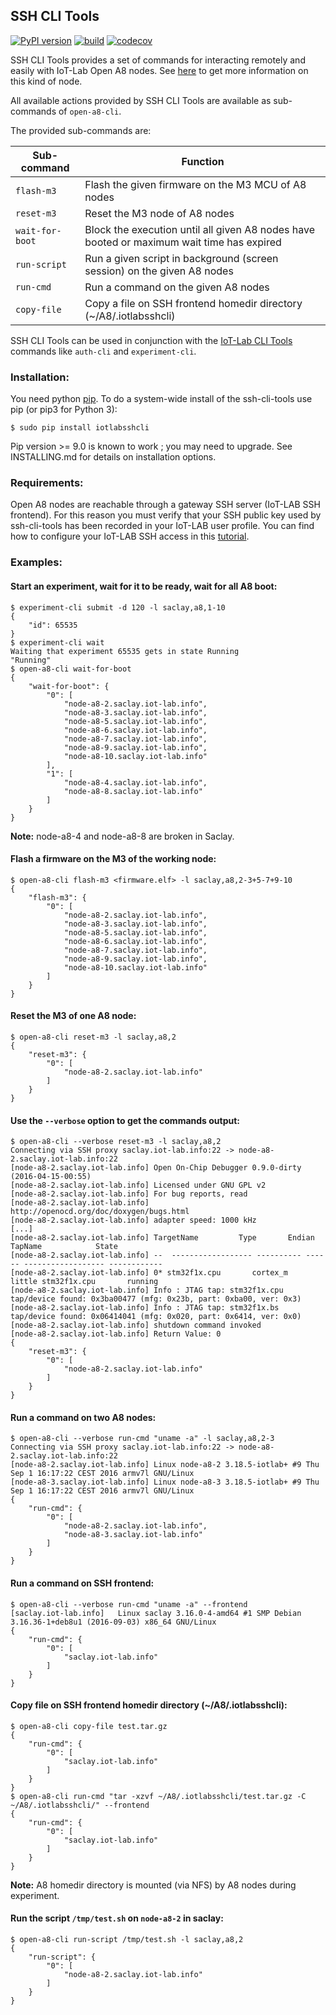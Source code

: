 ## SSH CLI Tools

[pypi-icon]: https://badge.fury.io/py/iotlabsshcli.svg
[pypi-page]: https://badge.fury.io/py/iotlabsshcli
[build-icon]: https://travis-ci.org/iot-lab/ssh-cli-tools.svg?branch=master
[build-page]: https://travis-ci.org/iot-lab/ssh-cli-tools/branches
[coverage-icon]: https://codecov.io/gh/iot-lab/ssh-cli-tools/branch/master/graph/badge.svg
[coverage-page]: https://codecov.io/gh/iot-lab/ssh-cli-tools/branch/master

[![PyPI version][pypi-icon]][pypi-page]  [![build][build-icon]][build-page]  [![codecov][coverage-icon]][coverage-page]

SSH CLI Tools provides a set of commands for interacting remotely and easily
with IoT-Lab Open A8 nodes. See [here](https://www.iot-lab.info/hardware/a8/)
to get more information on this kind of node.

All available actions provided by SSH CLI Tools are available as sub-commands
of `open-a8-cli`.

The provided sub-commands are:

| Sub-command  | Function |
| ------------ | -------- |
| `flash-m3`   | Flash the given firmware on the M3 MCU of A8 nodes |
| `reset-m3`   | Reset the M3 node of A8 nodes |
| `wait-for-boot`   | Block the execution until all given A8 nodes have booted or maximum wait time has expired |
| `run-script`  | Run a given script in background (screen session) on the given A8 nodes |
| `run-cmd`   | Run a command on the given A8 nodes |
| `copy-file`   | Copy a file on SSH frontend homedir directory (~/A8/.iotlabsshcli) |

SSH CLI Tools can be used in conjunction with the
[IoT-Lab CLI Tools](https://github.com/iot-lab/cli-tools) commands like
`auth-cli` and `experiment-cli`.

### Installation:

You need python [pip](https://pip.pypa.io/en/stable/).
To do a system-wide install of the ssh-cli-tools use pip (or pip3 for
Python 3):
```
$ sudo pip install iotlabsshcli
```

Pip version >= 9.0 is known to work ; you may need to upgrade.
See INSTALLING.md for details on installation options.

### Requirements:

Open A8 nodes are reachable through a gateway SSH server (IoT-LAB SSH
frontend). For this reason you must verify that your SSH public key used by
ssh-cli-tools has been recorded in your IoT-LAB user profile. You can find how
to configure your IoT-LAB SSH access in this
[tutorial](https://www.iot-lab.info/tutorials/configure-your-ssh-access/).

### Examples:

#### Start an experiment, wait for it to be ready, wait for all A8 boot:
```
$ experiment-cli submit -d 120 -l saclay,a8,1-10
{
    "id": 65535
}
$ experiment-cli wait
Waiting that experiment 65535 gets in state Running
"Running"
$ open-a8-cli wait-for-boot
{
    "wait-for-boot": {
        "0": [
            "node-a8-2.saclay.iot-lab.info",
            "node-a8-3.saclay.iot-lab.info",
            "node-a8-5.saclay.iot-lab.info",
            "node-a8-6.saclay.iot-lab.info",
            "node-a8-7.saclay.iot-lab.info",
            "node-a8-9.saclay.iot-lab.info",
            "node-a8-10.saclay.iot-lab.info"
        ],
        "1": [
            "node-a8-4.saclay.iot-lab.info",
            "node-a8-8.saclay.iot-lab.info"
        ]
    }
}
```
<b>Note:</b> node-a8-4 and node-a8-8 are broken in Saclay.

#### Flash a firmware on the M3 of the working node:
```
$ open-a8-cli flash-m3 <firmware.elf> -l saclay,a8,2-3+5-7+9-10
{
    "flash-m3": {
        "0": [
            "node-a8-2.saclay.iot-lab.info",
            "node-a8-3.saclay.iot-lab.info",
            "node-a8-5.saclay.iot-lab.info",
            "node-a8-6.saclay.iot-lab.info",
            "node-a8-7.saclay.iot-lab.info",
            "node-a8-9.saclay.iot-lab.info",
            "node-a8-10.saclay.iot-lab.info"
        ]
    }
}
```

#### Reset the M3 of one A8 node:
```
$ open-a8-cli reset-m3 -l saclay,a8,2
{
    "reset-m3": {
        "0": [
            "node-a8-2.saclay.iot-lab.info"
        ]
    }
}
```

#### Use the `--verbose` option to get the commands output:
```
$ open-a8-cli --verbose reset-m3 -l saclay,a8,2
Connecting via SSH proxy saclay.iot-lab.info:22 -> node-a8-2.saclay.iot-lab.info:22
[node-a8-2.saclay.iot-lab.info]	Open On-Chip Debugger 0.9.0-dirty (2016-04-15-00:55)
[node-a8-2.saclay.iot-lab.info]	Licensed under GNU GPL v2
[node-a8-2.saclay.iot-lab.info] For bug reports, read
[node-a8-2.saclay.iot-lab.info]	http://openocd.org/doc/doxygen/bugs.html
[node-a8-2.saclay.iot-lab.info]	adapter speed: 1000 kHz
[...]
[node-a8-2.saclay.iot-lab.info]	TargetName         Type       Endian TapName            State
[node-a8-2.saclay.iot-lab.info]	--  ------------------ ---------- ------ ------------------ ------------
[node-a8-2.saclay.iot-lab.info] 0* stm32f1x.cpu       cortex_m   little stm32f1x.cpu       running
[node-a8-2.saclay.iot-lab.info]	Info : JTAG tap: stm32f1x.cpu tap/device found: 0x3ba00477 (mfg: 0x23b, part: 0xba00, ver: 0x3)
[node-a8-2.saclay.iot-lab.info]	Info : JTAG tap: stm32f1x.bs tap/device found: 0x06414041 (mfg: 0x020, part: 0x6414, ver: 0x0)
[node-a8-2.saclay.iot-lab.info]	shutdown command invoked
[node-a8-2.saclay.iot-lab.info]	Return Value: 0
{
    "reset-m3": {
        "0": [
            "node-a8-2.saclay.iot-lab.info"
        ]
    }
}
```
#### Run a command on two A8 nodes:
```
$ open-a8-cli --verbose run-cmd "uname -a" -l saclay,a8,2-3
Connecting via SSH proxy saclay.iot-lab.info:22 -> node-a8-2.saclay.iot-lab.info:22
[node-a8-2.saclay.iot-lab.info]	Linux node-a8-2 3.18.5-iotlab+ #9 Thu Sep 1 16:17:22 CEST 2016 armv7l GNU/Linux
[node-a8-3.saclay.iot-lab.info]	Linux node-a8-3 3.18.5-iotlab+ #9 Thu Sep 1 16:17:22 CEST 2016 armv7l GNU/Linux
{
    "run-cmd": {
        "0": [
            "node-a8-2.saclay.iot-lab.info",
            "node-a8-3.saclay.iot-lab.info"
        ]
    }
}
```
#### Run a command on SSH frontend: 
```
$ open-a8-cli --verbose run-cmd "uname -a" --frontend
[saclay.iot-lab.info]	Linux saclay 3.16.0-4-amd64 #1 SMP Debian 3.16.36-1+deb8u1 (2016-09-03) x86_64 GNU/Linux
{
    "run-cmd": {
        "0": [
            "saclay.iot-lab.info"
        ]
    }
}
```
#### Copy file on SSH frontend homedir directory (~/A8/.iotlabsshcli):
```
$ open-a8-cli copy-file test.tar.gz 
{
    "run-cmd": {
        "0": [
            "saclay.iot-lab.info"
        ]
    }
}
$ open-a8-cli run-cmd "tar -xzvf ~/A8/.iotlabsshcli/test.tar.gz -C ~/A8/.iotlabsshcli/" --frontend
{
    "run-cmd": {
        "0": [
            "saclay.iot-lab.info"
        ]
    }
}
```
<b>Note:</b> A8 homedir directory is mounted (via NFS) by A8 nodes during experiment.

#### Run the script `/tmp/test.sh` on `node-a8-2` in saclay:
```
$ open-a8-cli run-script /tmp/test.sh -l saclay,a8,2
{
    "run-script": {
        "0": [
            "node-a8-2.saclay.iot-lab.info"
        ]
    }
}
```
